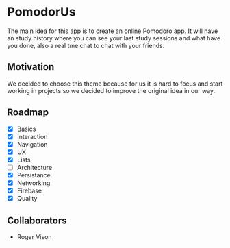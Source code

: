 # PomodorUs
The main idea for this app is to create an online Pomodoro app. It will have an study history where you can see your last study sessions and what have you done, also a real tme chat to chat with your friends.

## Motivation
We decided to choose this theme because for us it is hard to focus and start working in projects so we decided to improve the original idea in our way.

## Roadmap
- [x] Basics
- [x] Interaction
- [x] Navigation
- [x] UX
- [x] Lists
- [ ] Architecture
- [x] Persistance
- [x] Networking
- [x] Firebase
- [x] Quality

## Collaborators 
* Roger Vison

